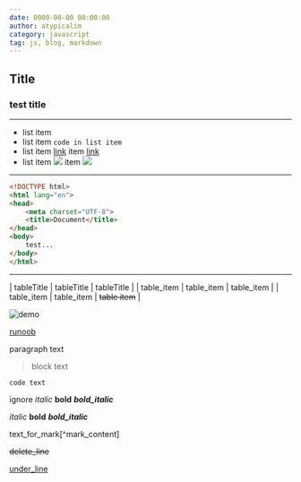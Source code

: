 ```yaml
---
date: 0000-00-00 00:00:00
author: atypicalim
category: javascript
tag: js, blog, markdown
---
```


## Title

### test title

___

* list item
* list item `code in list item`
* list item [link](https://in.list/item.html) item [link](https://in.list/item.html)
* list item ![ ](https://www.runoob.com/empty.png) item ![ ](https://www.runoob.com/empty.png)

---

```html
<!DOCTYPE html>
<html lang="en">
<head>
    <meta charset="UTF-8">
    <title>Document</title>
</head>
<body>
    test...
</body>
</html>
```

***

| tableTitle | tableTitle | tableTitle |
| table_item | table_item | table_item |
| table_item | table_item | ~~table item~~ |

![demo](https://www.runoob.com/wp-content/themes/runoob/assets/img/runoob-logo.png)

[runoob](https://www.runoob.com/markdown/md-tutorial.html) 

paragraph text

> block text

`code text`

ignore *italic* **bold** ***bold_italic***

*italic* **bold** ***bold_italic***

text_for_mark[^mark_content]

~~delete_line~~

<u>under_line<u>

